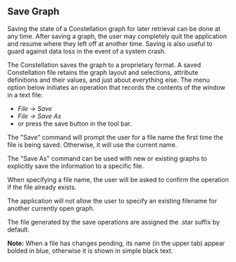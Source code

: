 ## Save Graph

Saving the state of a Constellation graph for later retrieval can be
done at any time. After saving a graph, the user may completely quit the
application and resume where they left off at another time. Saving is
also useful to guard against data loss in the event of a system crash.

The Constellation saves the graph to a proprietary format. A saved
Constellation file retains the graph layout and selections, attribute
definitions and their values, and just about everything else. The menu
option below initiates an operation that records the contents of the
window in a text file:

-   *File → Save*
-   *File → Save As*
-   or press the save button in the tool bar.

The "Save" command will prompt the user for a file name the first time
the file is being saved. Otherwise, it will use the current name.

The "Save As" command can be used with new or existing graphs to
explicitly save the information to a specific file.

When specifying a file name, the user will be asked to confirm the
operation if the file already exists.

The application will not allow the user to specify an existing filename
for another currently open graph.

The file generated by the save operations are assigned the .star suffix
by default.

**Note:** When a file has changes pending, its name (in the upper tab)
appear bolded in blue, otherwise it is shown in simple black text.
